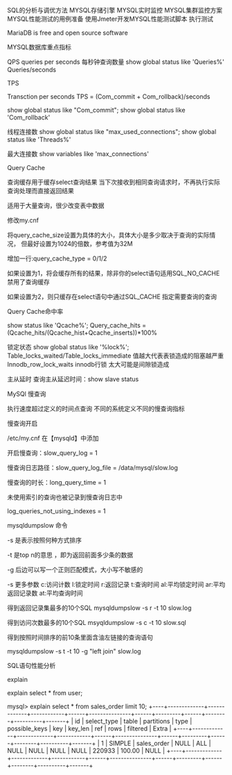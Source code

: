 SQL的分析与调优方法
MYSQL存储引擎
MYSQL实时监控
MYSQL集群监控方案
MYSQL性能测试的用例准备
使用Jmeter开发MYSQL性能测试脚本
执行测试

MariaDB is free and open source software

MYSQL数据库重点指标

QPS
queries per seconds 每秒钟查询数量
show global status like 'Queries%'
Queries/seconds

TPS

Transction per seconds
TPS = (Com_commit + Com_rollback)/seconds

show global status like "Com_commit";
show global status like 'Com_rollback'


线程连接数
show global status like "max_used_connections";
show global status like 'Threads%'


最大连接数
show variables like 'max_connections'

Query Cache

查询缓存用于缓存select查询结果
当下次接收到相同查询请求时，不再执行实际查询处理而直接返回结果

适用于大量查询，很少改变表中数据


修改my.cnf

将query_cache_size设置为具体的大小，具体大小是多少取决于查询的实际情况，
但最好设置为1024的倍数，参考值为32M



增加一行:query_cache_type = 0/1/2


如果设置为1，将会缓存所有的结果，除非你的select语句适用SQL_NO_CACHE禁用了查询缓存

如果设置为2，则只缓存在select语句中通过SQL_CACHE 指定需要查询的查询


Query Cache命中率

show status like 'Qcache%';
Query_cache_hits =(Qcache_hits/(Qcache_hist+Qcache_inserts))*100%


锁定状态
show global status like '%lock%';
Table_locks_waited/Table_locks_immediate 值越大代表表锁造成的阻塞越严重
Innodb_row_lock_waits innodb行锁 太大可能是间隙锁造成


主从延时
查询主从延迟时间：show slave status


MySQl 慢查询

执行速度超过定义的时间点查询
不同的系统定义不同的慢查询指标

慢查询开启

/etc/my.cnf 在【mysqld】中添加

开启慢查询：slow_query_log = 1


慢查询日志路径：slow_query_log_file = /data/mysql/slow.log

慢查询的时长：long_query_time = 1

未使用索引的查询也被记录到慢查询日志中


log_queries_not_using_indexes = 1 


mysqldumpslow 命令

-s 是表示按照何种方式排序

-t 是top n的意思 ，即为返回前面多少条的数据

-g 后边可以写一个正则匹配模式，大小写不敏感的

-s 更多参数
	c:访问计数
	l:锁定时间
	r:返回记录
	t:查询时间
	al:平均锁定时间
	ar:平均返回记录数
	at:平均查询时间


得到返回记录集最多的10个SQL
mysqldumpslow -s r -t 10 slow.log

得到访问次数最多的10个SQL
msyqldumpslow -s c -t 10 slow.sql


得到按照时间排序的前10条里面含油左链接的查询语句

mysqldumpslow -s t -t 10 -g "left join" slow.log




SQL语句性能分析


explain


explain select * from user;

mysql> explain select * from sales_order limit 10;
+----+-------------+-------------+------------+------+---------------+------+---------+------+--------+----------+-------+
| id | select_type | table       | partitions | type | possible_keys | key  | key_len | ref  | rows   | filtered | Extra |
+----+-------------+-------------+------------+------+---------------+------+---------+------+--------+----------+-------+
|  1 | SIMPLE      | sales_order | NULL       | ALL  | NULL          | NULL | NULL    | NULL | 220933 |   100.00 | NULL  |
+----+-------------+-------------+------------+------+---------------+------+---------+------+--------+----------+-------+











































































































